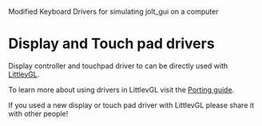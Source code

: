 Modified Keyboard Drivers for simulating jolt_gui on a computer

# Display and Touch pad drivers

Display controller and touchpad driver to can be directly used with [LittlevGL](https://littlevgl.com).

To learn more about using drivers in LittlevGL visit the [Porting guide](https://littlevgl.com/porting).

If you used a new display or touch pad driver with LittlevGL please share it with other people!
